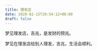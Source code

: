 ```yaml
---
title: 理发店
date: 2020-02-15T20:54:12+08:00
draft: false
---
```


梦见理发店，吉兆，是发财的预兆。

梦见在理发店给别人理发，吉兆，生活会顺利。

